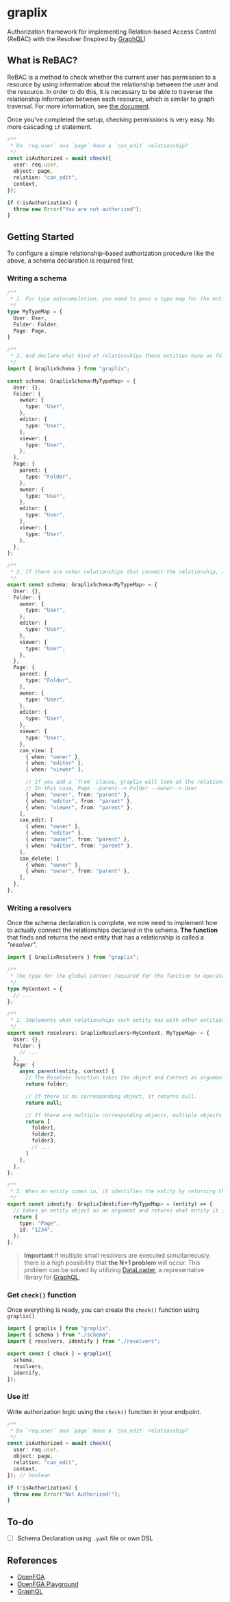 # graplix

Authorization framework for implementing Relation-based Access Control (ReBAC) with the Resolver (Inspired by [GraphQL](https://graphql.org))

## What is ReBAC?

ReBAC is a method to check whether the current user has permission to a resource by using information about the relationship between the user and the resource. In order to do this, it is necessary to be able to traverse the relationship information between each resource, which is similar to graph traversal. For more information, see [the document](https://en.wikipedia.org/wiki/Relationship-based_access_control).

Once you've completed the setup, checking permissions is very easy. No more cascading `if` statement.

```typescript
/**
 * Do `req.user` and `page` have a `can_edit` relationship?
 */
const isAuthorized = await check({
  user: req.user,
  object: page,
  relation: "can_edit",
  context,
});

if (!isAuthorization) {
  throw new Error("You are not authorized");
}
```

## Getting Started

To configure a simple relationship-based authorization procedure like the above, a schema declaration is required first.

### Writing a schema

```typescript
/**
 * 1. For type autocompletion, you need to pass a type map for the entities currently existing in the system, like this:
 */
type MyTypeMap = {
  User: User,
  Folder: Folder,
  Page: Page,
}

/**
 * 2. And declare what kind of relationships these entities have as follows:
 */
import { GraplixSchema } from "graplix";

const schema: GraplixSchema<MyTypeMap> = {
  User: {},
  Folder: {
    owner: {
      type: "User",
    },
    editor: {
      type: "User",
    },
    viewer: {
      type: "User",
    },
  },
  Page: {
    parent: {
      type: "Folder",
    },
    owner: {
      type: "User",
    },
    editor: {
      type: "User",
    },
    viewer: {
      type: "User",
    },
  },
};

/**
 * 3. If there are other relationships that connect the relationship, add them.
 */
export const schema: GraplixSchema<MyTypeMap> = {
  User: {},
  Folder: {
    owner: {
      type: "User",
    },
    editor: {
      type: "User",
    },
    viewer: {
      type: "User",
    },
  },
  Page: {
    parent: {
      type: "Folder",
    },
    owner: {
      type: "User",
    },
    editor: {
      type: "User",
    },
    viewer: {
      type: "User",
    },
    can_view: [
      { when: "owner" },
      { when: "editor" },
      { when: "viewer" },

      // If you add a `from` clause, graplix will look at the relationship up to the relationship.
      // In this case, Page --parent--> Folder --owner--> User
      { when: "owner", from: "parent" },
      { when: "editor", from: "parent" },
      { when: "viewer", from: "parent" },
    ],
    can_edit: [
      { when: "owner" },
      { when: "editor" },
      { when: "owner", from: "parent" },
      { when: "editor", from: "parent" },
    ],
    can_delete: [
      { when: "owner" },
      { when: "owner", from: "parent" },
    ],
  },
};
```

### Writing a resolvers

Once the schema declaration is complete, we now need to implement how to actually connect the relationships declared in the schema. **The function** that finds and returns the next entity that has a relationship is called a *"resolver"*.

```typescript
import { GraplixResolvers } from "graplix";

/**
 * The type for the global Context required for the function to operate. It may include declarations such as DataLoader to prevent N+1 operation, or DB instances.
 */
type MyContext = {
  // ...
};

/**
 * 1. Implements what relationships each entity has with other entities.
 */
export const resolvers: GraplixResolvers<MyContext, MyTypeMap> = {
  User: {},
  Folder: {
    // ...
  },
  Page: {
    async parent(entity, context) {
      // The Resolver function takes the object and Context as arguments and returns the next object pointed to by the relationship.
      return folder;

      // If there is no corresponding object, it returns null.
      return null;

      // If there are multiple corresponding objects, multiple objects are returned.
      return [
        folder1,
        folder2,
        folder3,
        // ...
      ]
    },
  },
};

/**
 * 2. When an entity comes in, it identifies the entity by returning the entity name and ID it has.
 */
export const identify: GraplixIdentifier<MyTypeMap> = (entity) => {
  // takes an entity object as an argument and returns what entity it is.
  return {
    type: "Page",
    id: "1234",
  };
};
```

> **Important** If multiple small resolvers are executed simultaneously, there is a high possibility that **the N+1 problem** will occur. This problem can be solved by utilizing [DataLoader](https://github.com/graphql/dataloader), a representative library for [GraphQL](https://graphql.org/).

### Get `check()` function

Once everything is ready, you can create the `check()` function using `graplix()`

```typescript
import { graplix } from "graplix";
import { schema } from "./schema";
import { resolvers, identify } from "./resolvers";

export const { check } = graplix({
  schema,
  resolvers,
  identify,
});
```

### Use it!

Write authorization logic using the `check()` function in your endpoint.

```typescript
/**
 * Do `req.user` and `page` have a `can_edit` relationship?
 */
const isAuthorized = await check({
  user: req.user,
  object: page,
  relation: "can_edit",
  context,
}); // boolean

if (!isAuthorization) {
  throw new Error("Not Authorized!");
}
```


## To-do

- [ ] Schema Declaration using `.yaml` file or own DSL


## References

- [OpenFGA](https://openfga.dev/)
- [OpenFGA Playground](https://play.fga.dev/)
- [GraphQL](https://graphql.org/)

